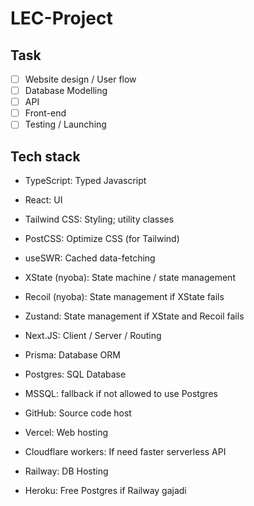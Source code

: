# LEC-Project

## Task

- [ ] Website design / User flow
- [ ] Database Modelling
- [ ] API
- [ ] Front-end
- [ ] Testing / Launching

## Tech stack

- TypeScript: Typed Javascript
- React: UI
- Tailwind CSS: Styling; utility classes
- PostCSS: Optimize CSS (for Tailwind)

- useSWR: Cached data-fetching
- XState (nyoba): State machine / state management
- Recoil (nyoba): State management if XState fails
- Zustand: State management if XState and Recoil fails

- Next.JS: Client / Server / Routing
- Prisma: Database ORM
- Postgres: SQL Database
- MSSQL: fallback if not allowed to use Postgres

- GitHub: Source code host
- Vercel: Web hosting
- Cloudflare workers: If need faster serverless API
- Railway: DB Hosting
- Heroku: Free Postgres if Railway gajadi
